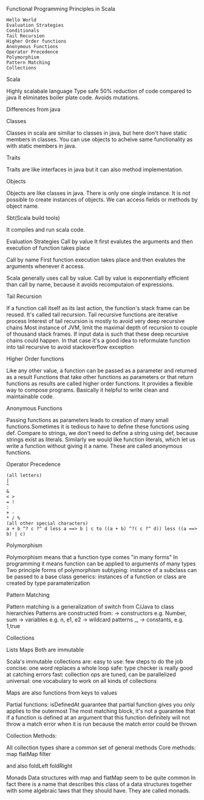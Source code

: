 Functional Programming Principles in Scala
    
    Hello World
    Evaluation Strategies
    Conditionals
    Tail Recursion
    Higher Order functions
    Anonymous Functions
    Operator Precedence
    Polymorphism
    Pattern Matching
    Collections

Scala

Highly scalabale language
Type safe
50% reduction of code compared to java
It eliminates boiler plate code.
Avoids mutations.

Differences from java

Classes

Classes in scala are similiar to classes in java, but here don't have static members in classes. You can use objects to acheive same functionality as with static members in java.

Traits

Traits are like interfaces in java but it can also method implementation.

Objects

Objects are like classes in java. There is only one single instance. It is not possible to create instances of objects. We can access fields or methods by object name.

Sbt(Scala build tools)

It compiles and run scala code.


Evaluation Strategies
Call by value
It first evalutes the arguments and then execution of function takes place

Call by name
First function execution takes place and then evalutes the arguments whenever it access.

Scala generally uses call by value. Call by value is exponentially efficient than call by name, because it avoids recomputaion of expressions.

Tail Recursion

If a function call itself as its last action, the function's stack frame can be reused. It's called tail recursion.
Tail recursive functions are iterative process
Interest of tail recursion is mostly to avoid very deep recursive chains
Most instance of JVM, limit the maximal depth of recursion to couple of thousand stack frames. If input data is such that these deep recursive chains could happen. In that case it's a good idea to reformulate function into tail recursive to avoid stackoverflow exception

Higher Order functions

Like any other value, a function can be passed as a parameter and returned as a result
Functions that take other functions as parameters or that return functions as results are called higher order functions.
It provides a flexible way to compose programs. Basically it helpful to write clean and maintainable code.

Anonymous Functions

Passing functions as parameters leads to creation of many small functions.Sometimes it is tedious to have to define these functions using def.
Compare to strings, we don't need to define a string using def, because strings exist as literals. Similarly we would like function literals,
which let us write a function without giving it a name. These are called anonymous functions.

Operator Precedence

    (all letters)
    |
    ^
    &
    < >
    = !
    :
    + -
    * / %
    (all other special characters)
    a + b ^? c ?^ d less a ==> b | c to ((a + b) ^?( c ?^ d)) less ((a ==> b) | c)


Polymorphism

Polymorphism means that a function type comes "in many forms"
In programming it means function can be applied to arguments of many types
Two principle forms of polymorphism
subtyping: instance of a subclass can be passed to a base class
generics: instances of a function or class are created by type paramaterization

Pattern Matching

Pattern matching is a generalization of switch from C/Java to class hierarchies
Patterns are constructed from:
  -> constructors e.g. Number, sum
  -> variables e.g. n, e1, e2
  -> wildcard patterns _,
  -> constants, e.g. 1,true

Collections

Lists
Maps
Both are immutable

Scala's immutable collections are:
easy to use: few steps to do the job
concise: one word replaces a whole loop
safe: type checker is really good at catching errors
fast: collection ops are tuned, can be parallelized
universal: one vocabulary to work on all kinds of collections



Maps are also functions from keys to values

Partial functions:
isDefinedAt guarantee that partial function gives you only applies to the outermost The most matching block, it's not a guarantee that if a function is defined at an argument that this function definitely will not throw a match error when it is run because the match error could be thrown

Collection Methods:

All collection types share a common set of general methods
Core methods:
map
flatMap
filter

and also
foldLeft
foldRight


Monads
Data structures with map and flatMap seem to be quite common
In fact there is a name that describes this class of a data structures together with some algebraic laws that they should have. They are called monads.
